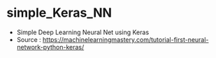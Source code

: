 # simple_Keras_NN
* Simple Deep Learning Neural Net using Keras
* Source : https://machinelearningmastery.com/tutorial-first-neural-network-python-keras/
